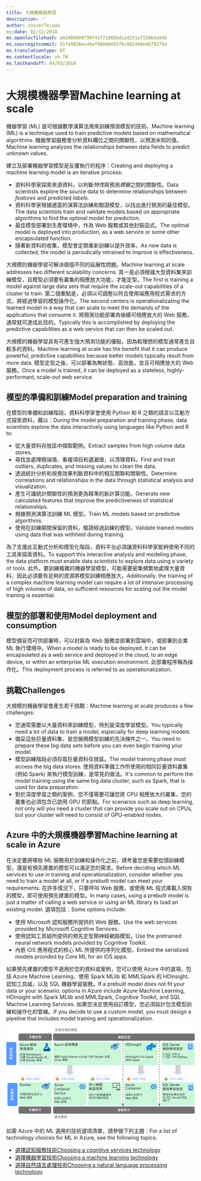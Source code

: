 ```yaml
---
title: 大規模機器學習
description: ''
author: zoinerTejada
ms:date: 02/12/2018
ms.openlocfilehash: a92060008f90f43f71869bd1ad251af150b4a9db
ms.sourcegitcommit: 51f49026ec46af0860de55f6c082490e46792794
ms.translationtype: HT
ms.contentlocale: zh-TW
ms.lasthandoff: 04/03/2018
---
```

# <a name="machine-learning-at-scale"></a><span data-ttu-id="06f16-102">大規模機器學習</span><span class="sxs-lookup"><span data-stu-id="06f16-102">Machine learning at scale</span></span>

<span data-ttu-id="06f16-103">機器學習 (ML) 是可根據數學演算法用來訓練預測模型的技術。</span><span class="sxs-lookup"><span data-stu-id="06f16-103">Machine learning (ML) is a technique used to train predictive models based on mathematical algorithms.</span></span> <span data-ttu-id="06f16-104">機器學習服務會分析資料欄位之間的關聯性，以預測未知的值。</span><span class="sxs-lookup"><span data-stu-id="06f16-104">Machine learning analyzes the relationships between data fields to predict unknown values.</span></span>

<span data-ttu-id="06f16-105">建立及部署機器學習模型是反覆執行的程序：</span><span class="sxs-lookup"><span data-stu-id="06f16-105">Creating and deploying a machine learning model is an iterative process:</span></span>

* <span data-ttu-id="06f16-106">資料科學家探索來源資料，以判斷*特性*與預測*標籤*之間的關聯性。</span><span class="sxs-lookup"><span data-stu-id="06f16-106">Data scientists explore the source data to determine relationships between *features* and predicted *labels*.</span></span>
* <span data-ttu-id="06f16-107">資料科學家根據適當的演算法訓練和驗證模型，以找出進行預測的最佳模型。</span><span class="sxs-lookup"><span data-stu-id="06f16-107">The data scientists train and validate models based on appropriate algorithms to find the optimal model for prediction.</span></span>
* <span data-ttu-id="06f16-108">最佳模型部署到生產環境中，作為 Web 服務或其他封裝函式。</span><span class="sxs-lookup"><span data-stu-id="06f16-108">The optimal model is deployed into production, as a web service or some other encapsulated function.</span></span>
* <span data-ttu-id="06f16-109">隨著新資料的收集，模型會定期重新訓練以提升效率。</span><span class="sxs-lookup"><span data-stu-id="06f16-109">As new data is collected, the model is periodically retrained to improve is effectiveness.</span></span>

<span data-ttu-id="06f16-110">大規模的機器學習可解決兩個不同的延展性問題。</span><span class="sxs-lookup"><span data-stu-id="06f16-110">Machine learning at scale addresses two different scalability concerns.</span></span> <span data-ttu-id="06f16-111">其一是必須根據大型資料集來訓練模型，且模型必須要有叢集的相應放大功能，才能定型。</span><span class="sxs-lookup"><span data-stu-id="06f16-111">The first is training a model against large data sets that require the scale-out capabilities of a cluster to train.</span></span> <span data-ttu-id="06f16-112">第二個重點是，必須以可調整以符合使用端應用程式需求的方式，將經過學習的模型操作化。</span><span class="sxs-lookup"><span data-stu-id="06f16-112">The second centers is operationalizating the learned model in a way that can scale to meet the demands of the applications that consume it.</span></span> <span data-ttu-id="06f16-113">將預測功能部署為後續可相應放大的 Web 服務，通常就可達成此目的。</span><span class="sxs-lookup"><span data-stu-id="06f16-113">Typically this is accomplished by deploying the predictive capabilities as a web service that can then be scaled out.</span></span>

<span data-ttu-id="06f16-114">大規模的機器學習具有可產生強大預測功能的優點，因為較理想的模型通常產生自較多的資料。</span><span class="sxs-lookup"><span data-stu-id="06f16-114">Machine learning at scale has the benefit that it can produce powerful, predictive capabilities because better models typically result from more data.</span></span> <span data-ttu-id="06f16-115">模型定型之後，可以部署為無狀態、高效能，並且可相應放大的 Web 服務。</span><span class="sxs-lookup"><span data-stu-id="06f16-115">Once a model is trained, it can be deployed as a stateless, highly-performant, scale-out web service.</span></span> 

## <a name="model-preparation-and-training"></a><span data-ttu-id="06f16-116">模型的準備和訓練</span><span class="sxs-lookup"><span data-stu-id="06f16-116">Model preparation and training</span></span>

<span data-ttu-id="06f16-117">在模型的準備和訓練階段，資料科學家會使用 Python 和 R 之類的語言以互動方式探索資料，藉以：</span><span class="sxs-lookup"><span data-stu-id="06f16-117">During the model preparation and training phase, data scientists explore the data interactively using languages like Python and R to:</span></span>

* <span data-ttu-id="06f16-118">從大量資料存放區中擷取範例。</span><span class="sxs-lookup"><span data-stu-id="06f16-118">Extract samples from high volume data stores.</span></span>
* <span data-ttu-id="06f16-119">尋找並處理極端值、重複項目和遺漏值，以清理資料。</span><span class="sxs-lookup"><span data-stu-id="06f16-119">Find and treat outliers, duplicates, and missing values to clean the data.</span></span>
* <span data-ttu-id="06f16-120">透過統計分析和視覺效果判斷資料中的相互關聯和關聯性。</span><span class="sxs-lookup"><span data-stu-id="06f16-120">Determine correlations and relationships in the data through statistical analysis and visualization.</span></span>
* <span data-ttu-id="06f16-121">產生可讓統計關聯性的預測更為精準的新計算功能。</span><span class="sxs-lookup"><span data-stu-id="06f16-121">Generate new calculated features that improve the predictiveness of statistical relationships.</span></span>
* <span data-ttu-id="06f16-122">根據預測演算法訓練 ML 模型。</span><span class="sxs-lookup"><span data-stu-id="06f16-122">Train ML models based on predictive algorithms.</span></span>
* <span data-ttu-id="06f16-123">使用在訓練期間保留的資料，驗證經過訓練的模型。</span><span class="sxs-lookup"><span data-stu-id="06f16-123">Validate trained models using data that was withheld during training.</span></span>

<span data-ttu-id="06f16-124">為了支援此互動式分析和模型化階段，資料平台必須讓資料科學家能夠使用不同的工具來探索資料。</span><span class="sxs-lookup"><span data-stu-id="06f16-124">To support this interactive analysis and modeling phase, the data platform must enable data scientists to explore data using a variety of tools.</span></span> <span data-ttu-id="06f16-125">此外，要訓練複雜的機器學習模型，可能需要密集頻繁地處理大量資料，因此必須要有足夠的資源將模型訓練相應放大。</span><span class="sxs-lookup"><span data-stu-id="06f16-125">Additionally, the training of a complex machine learning model can require a lot of intensive processing of high volumes of data, so sufficient resources for scaling out the model training is essential.</span></span>

## <a name="model-deployment-and-consumption"></a><span data-ttu-id="06f16-126">模型的部署和使用</span><span class="sxs-lookup"><span data-stu-id="06f16-126">Model deployment and consumption</span></span>

<span data-ttu-id="06f16-127">模型備妥而可供部署時，可以封裝為 Web 服務並部署到雲端中，或部署到企業 ML 執行環境中。</span><span class="sxs-lookup"><span data-stu-id="06f16-127">When a model is ready to be deployed, it can be encapsulated as a web service and deployed in the cloud, to an edge device, or within an enterprise ML execution environment.</span></span> <span data-ttu-id="06f16-128">此部署程序稱為操作化。</span><span class="sxs-lookup"><span data-stu-id="06f16-128">This deployment process is referred to as operationalization.</span></span>

## <a name="challenges"></a><span data-ttu-id="06f16-129">挑戰</span><span class="sxs-lookup"><span data-stu-id="06f16-129">Challenges</span></span>

<span data-ttu-id="06f16-130">大規模的機器學習會產生若干挑戰：</span><span class="sxs-lookup"><span data-stu-id="06f16-130">Machine learning at scale produces a few challenges:</span></span>

- <span data-ttu-id="06f16-131">您通常需要以大量資料來訓練模型，特別是深度學習模型。</span><span class="sxs-lookup"><span data-stu-id="06f16-131">You typically need a lot of data to train a model, especially for deep learning models.</span></span>
- <span data-ttu-id="06f16-132">備妥這些巨量資料集，是您展開模型訓練的先決條件之一。</span><span class="sxs-lookup"><span data-stu-id="06f16-132">You need to prepare these big data sets before you can even begin training your model.</span></span>
- <span data-ttu-id="06f16-133">模型訓練階段必須存取巨量資料存放區。</span><span class="sxs-lookup"><span data-stu-id="06f16-133">The model training phase must access the big data stores.</span></span> <span data-ttu-id="06f16-134">使用資料準備工作所使用的相同巨量資料叢集 (例如 Spark) 來執行模型訓練，是常見的做法。</span><span class="sxs-lookup"><span data-stu-id="06f16-134">It's common to perform the model training using the same big data cluster, such as Spark, that is used for data preparation.</span></span> 
- <span data-ttu-id="06f16-135">對於深度學習之類的案例，您不僅需要可讓您將 CPU 相應放大的叢集，您的叢集也必須包含已啟用 GPU 的節點。</span><span class="sxs-lookup"><span data-stu-id="06f16-135">For scenarios such as deep learning, not only will you need a cluster that can provide you scale out on CPUs, but your cluster will need to consist of GPU-enabled nodes.</span></span>

## <a name="machine-learning-at-scale-in-azure"></a><span data-ttu-id="06f16-136">Azure 中的大規模機器學習</span><span class="sxs-lookup"><span data-stu-id="06f16-136">Machine learning at scale in Azure</span></span>

<span data-ttu-id="06f16-137">在決定要將哪些 ML 服務用於訓練和操作化之前，請考量您是需要從頭訓練模型，還是有預先建置的模型可以滿足您的需求。</span><span class="sxs-lookup"><span data-stu-id="06f16-137">Before deciding which ML services to use in training and operationalization, consider whether you need to train a model at all, or if a prebuilt model can meet your requirements.</span></span> <span data-ttu-id="06f16-138">在許多情況下，只要呼叫 Web 服務，或使用 ML 程式庫載入現有的模型，即可使用預先建置的模型。</span><span class="sxs-lookup"><span data-stu-id="06f16-138">In many cases, using a prebuilt model is just a matter of calling a web service or using an ML library to load an existing model.</span></span> <span data-ttu-id="06f16-139">選項包括︰</span><span class="sxs-lookup"><span data-stu-id="06f16-139">Some options include:</span></span> 

- <span data-ttu-id="06f16-140">使用 Microsoft 認知服務所提供的 Web 服務。</span><span class="sxs-lookup"><span data-stu-id="06f16-140">Use the web services provided by Microsoft Cognitive Services.</span></span>
- <span data-ttu-id="06f16-141">使用認知工具組所提供的預先定型類神經網路模型。</span><span class="sxs-lookup"><span data-stu-id="06f16-141">Use the pretrained neural network models provided by Cognitive Toolkit.</span></span>
- <span data-ttu-id="06f16-142">內嵌 iOS 應用程式的核心 ML 所提供的序列化模型。</span><span class="sxs-lookup"><span data-stu-id="06f16-142">Embed the serialized models provided by Core ML for an iOS apps.</span></span> 

<span data-ttu-id="06f16-143">如果預先建置的模型不適用於您的資料或案例，您可以使用 Azure 中的選項，包括 Azure Machine Learning、使用 Spark MLlib 和 MMLSpark 的 HDInsight、認知工具組，以及 SQL 機器學習服務。</span><span class="sxs-lookup"><span data-stu-id="06f16-143">If a prebuilt model does not fit your data or your scenario, options in Azure include Azure Machine Learning, HDInsight with Spark MLlib and MMLSpark, Cognitive Toolkit, and SQL Machine Learning Services.</span></span> <span data-ttu-id="06f16-144">如果您決定使用自訂模型，您必須設計包含模型訓練和操作化的管線。</span><span class="sxs-lookup"><span data-stu-id="06f16-144">If you decide to use a custom model, you must design a pipeline that includes model training and operationalization.</span></span> 

![Azure 中的模型選項](./images/machine-learning-model-training-and-deployment.png)

<span data-ttu-id="06f16-146">如需 Azure 中的 ML 適用的技術選項清單，請參閱下列主題：</span><span class="sxs-lookup"><span data-stu-id="06f16-146">For a list of technology choices for ML in Azure, see the following topics:</span></span>

- [<span data-ttu-id="06f16-147">選擇認知服務技術</span><span class="sxs-lookup"><span data-stu-id="06f16-147">Choosing a cognitive services technology</span></span>](../technology-choices/cognitive-services.md)
- [<span data-ttu-id="06f16-148">選擇機器學習技術</span><span class="sxs-lookup"><span data-stu-id="06f16-148">Choosing a machine learning technology</span></span>](../technology-choices/data-science-and-machine-learning.md)
- [<span data-ttu-id="06f16-149">選擇自然語言處理技術</span><span class="sxs-lookup"><span data-stu-id="06f16-149">Choosing a natural language processing technology</span></span>](../technology-choices/natural-language-processing.md)
